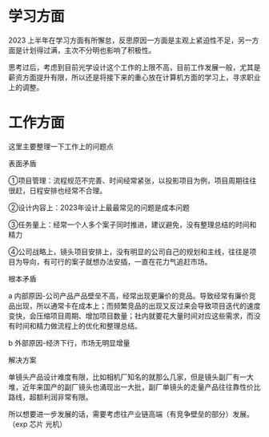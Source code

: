 # 学习方面

2023 上半年在学习方面有所懈怠，反思原因一方面是主观上紧迫性不足，另一方面是计划得过满，主次不分明也影响了积极性。

思考过后，考虑到目前光学设计这个工作的上限不高，目前工作发展一般，尤其是薪资方面提升有限，所以还是将接下来的重心放在计算机方面的学习上，寻求职业上的调整。

# 工作方面

这里主要整理一下工作上的问题点

表面矛盾

①项目管理：流程规范不完善、时间经常紧张，以投影项目为例，项目周期往往很赶，日程安排也经常不合理。

②设计内容上：2023年设计上最最常见的问题是成本问题

③任务量上：经常一个人多个案子同时推进，建议避免，没有整理总结的时间和精力

④公司战略上，镜头项目安排上，没有明显的公司自己的规划和主线，往往是项目为导向，有可行的案子就想办法安插，一直在花力气追赶市场。

根本矛盾

a 内部原因-公司产品产品壁垒不高，经常出现更廉价的竞品。导致经常有廉价竞品出现，所以通常卡在成本上；而频繁竞品的出现又反过来会导致项目迭代的速度变快，会压缩项目周期、增加项目数量；社内就要花大量时间对应这些需求，而没有时间和精力做流程上的优化和整理总结。

b 外部原因-经济下行，市场无明显增量

解决方案

单镜头产品设计难度有限，比如相机厂知名的就那么几家，但是镜头副厂有一大堆，近年来国产的副厂镜头也涌现出一大批，副厂单镜头的走量产品往往靠性价比路线，超额利润非常有限。

所以想要进一步发展的话，需要考虑往产业链高端（有竞争壁垒的部分）发展。（exp 芯片 光机）